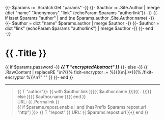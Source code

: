 {{- $params := .Scratch.Get "params" -}}
{{- $author := .Site.Author | merge (dict "name" "Anonymous" "link" (echoParam $params "authorlink")) -}}
{{- if isset $params "author" | and (ne $params.author .Site.Author.name) -}}
  {{- $author = dict "name" $params.author | merge $author -}}
  {{- $author = dict "link" (echoParam $params "authorlink") | merge $author -}}
{{- end -}}
# {{ .Title }}

{{ if $params.password -}}
  ***{{ T "encryptedAbstract" }}***
{{- else -}}
  {{ .RawContent | replaceRE "\n?{{% fixit-encryptor .+ %}}((\n|.)*){{% /fixit-encryptor %}}\n?" "" }}
{{- end }}

---

> {{ T "author"}}: {{ with $author.link }}[{{ $author.name }}]({{ . }}){{ else }}{{ $author.name }}{{ end }}  
> URL: {{ .Permalink }}  
{{ if $params.repost.enable | and (hasPrefix $params.repost.url "http") }}> {{ T "repost" }} URL: {{ $params.repost.url }}{{ end }}
